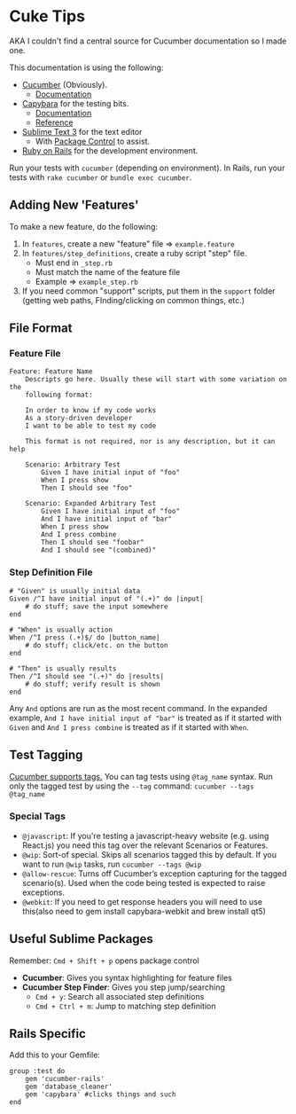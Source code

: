Cuke Tips
===============================================================================

AKA I couldn't find a central source for Cucumber documentation so I made one.

This documentation is using the following:

* [Cucumber](https://cucumber.io/) (Obviously).
    - [Documentation](https://cucumber.io/docs)
* [Capybara](http://jnicklas.github.io/capybara/) for the testing bits.
    - [Documentation](https://github.com/jnicklas/capybara)
    - [Reference](http://www.rubydoc.info/github/jnicklas/capybara/master)
* [Sublime Text 3](http://www.sublimetext.com/3) for the text editor
    - With [Package Control](https://packagecontrol.io/) to assist.
* [Ruby on Rails](http://rubyonrails.org/) for the development environment.

Run your tests with `cucumber` (depending on environment). In Rails, run your
tests with `rake cucumber` or `bundle exec cucumber`.

Adding New 'Features'
---------------------------------------
To make a new feature, do the following:

1. In `features`, create a new "feature" file => `example.feature`
2. In `features/step_definitions`, create a ruby script "step" file.
   * Must end in `_step.rb`
   * Must match the name of the feature file
   * Example => `example_step.rb`
3. If you need common "support" scripts, put them in the `support` folder
   (getting web paths, FInding/clicking on common things, etc.)

File Format
---------------------------------------

### Feature File ###
    Feature: Feature Name
        Descripts go here. Usually these will start with some variation on the
        following format:
    
        In order to know if my code works
        As a story-driven developer
        I want to be able to test my code
    
        This format is not required, nor is any description, but it can help
    
        Scenario: Arbitrary Test
            Given I have initial input of "foo"
            When I press show
            Then I should see "foo"
    
        Scenario: Expanded Arbitrary Test
            Given I have initial input of "foo"
            And I have initial input of "bar"
            When I press show
            And I press combine
            Then I should see "foobar"
            And I should see "(combined)"

### Step Definition File ###
    # "Given" is usually initial data
    Given /^I have initial input of "(.+)" do |input|
        # do stuff; save the input somewhere
    end
    
    # "When" is usually action
    When /^I press (.+)$/ do |button_name|
        # do stuff; click/etc. on the button
    end
    
    # "Then" is usually results
    Then /^I should see "(.+)" do |results|
        # do stuff; verify result is shown
    end

Any `And` options are run as the most recent command. In the expanded example,
`And I have initial input of "bar"` is treated as if it started with `Given`
and `And I press combine` is treated as if it started with `When`.

Test Tagging
---------------------------------------
[Cucumber supports tags.](https://github.com/cucumber/cucumber/wiki/Tags)
You can tag tests using `@tag_name` syntax. Run only the tagged test by using
the `--tag` command: `cucumber --tags @tag_name`

### Special Tags ###
* `@javascript`: If you're testing a javascript-heavy website (e.g. using
  React.js) you need this tag over the relevant Scenarios or Features.
* `@wip`: Sort-of special. Skips all scenarios tagged this by default. If you
  want to run `@wip` tasks, run `cucumber --tags @wip`
* `@allow-rescue`: Turns off Cucumber’s exception capturing for the tagged
  scenario(s). Used when the code being tested is expected to raise exceptions.
* `@webkit`: If you need to get response headers you will need to use this(also need to gem install capybara-webkit and brew install qt5)

Useful Sublime Packages
---------------------------------------
Remember: `Cmd + Shift + p` opens package control

* **Cucumber**: Gives you syntax highlighting for feature files
* **Cucumber Step Finder**: Gives you step jump/searching
    - `Cmd + y`: Search all associated step definitions
    - `Cmd + Ctrl + m`: Jump to matching step definition

Rails Specific
---------------------------------------
Add this to your Gemfile:

    group :test do
        gem 'cucumber-rails'
        gem 'database_cleaner'
        gem 'capybara' #clicks things and such
    end
